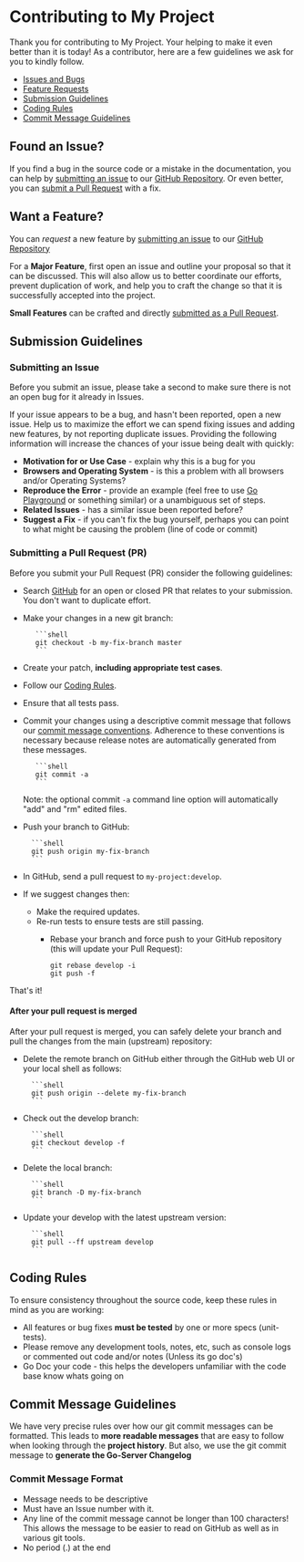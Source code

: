 # Contributing to My Project

Thank you for contributing to My Project. Your helping to make it even better than it is today! As a contributor, here are a few guidelines we ask for you to kindly follow.

 - [Issues and Bugs](#issue)
 - [Feature Requests](#feature)
 - [Submission Guidelines](#submit)
 - [Coding Rules](#rules)
 - [Commit Message Guidelines](#commit)

## <a name="issue"></a> Found an Issue?
If you find a bug in the source code or a mistake in the documentation, you can help by [submitting an issue](#submit-issue) to our [GitHub Repository][github]. Or even better, you can [submit a Pull Request](#submit-pr) with a fix.

## <a name="feature"></a> Want a Feature?
You can *request* a new feature by [submitting an issue](#submit-issue) to our [GitHub Repository][github]

For a **Major Feature**, first open an issue and outline your proposal so that it can be discussed. This will also allow us to better coordinate our efforts, prevent duplication of work, and help you to craft the change so that it is successfully accepted into the project.

**Small Features** can be crafted and directly [submitted as a Pull Request](#sumit-pr).

## <a name="submit"></a> Submission Guidelines

### <a name="submit-issue"></a> Submitting an Issue
Before you submit an issue, please take a second to make sure there is not an open bug for it already in Issues.

If your issue appears to be a bug, and hasn't been reported, open a new issue. Help us to maximize the effort we can spend fixing issues and adding new features, by not reporting duplicate issues. Providing the following information will increase the chances of your issue being dealt with quickly:

* **Motivation for or Use Case** - explain why this is a bug for you
* **Browsers and Operating System** - is this a problem with all browsers and/or Operating Systems?
* **Reproduce the Error** - provide an example (feel free to use [Go Playground][goplayground] or something similar) or a unambiguous set of steps.
* **Related Issues** - has a similar issue been reported before?
* **Suggest a Fix** - if you can't fix the bug yourself, perhaps you can point to what might be causing the problem (line of code or commit)

### <a name="submit-pr"></a> Submitting a Pull Request (PR)
Before you submit your Pull Request (PR) consider the following guidelines:

* Search [GitHub](https://github.com/byronmansfield/project-name/pulls) for an open or closed PR that relates to your submission. You don't want to duplicate effort.
* Make your changes in a new git branch:

		 ```shell
		 git checkout -b my-fix-branch master
		 ```

* Create your patch, **including appropriate test cases**.
* Follow our [Coding Rules](#rules).
* Ensure that all tests pass.
* Commit your changes using a descriptive commit message that follows our [commit message conventions](#commit). Adherence to these conventions is necessary because release notes are automatically generated from these messages.

		 ```shell
		 git commit -a
		 ```
  Note: the optional commit `-a` command line option will automatically "add"
	and "rm" edited files.

* Push your branch to GitHub:

		```shell
		git push origin my-fix-branch
		```

* In GitHub, send a pull request to `my-project:develop`.
* If we suggest changes then:
  * Make the required updates.
  * Re-run tests to ensure tests are still passing.
	* Rebase your branch and force push to your GitHub repository (this will
	update your Pull Request):

		```shell
		git rebase develop -i
		git push -f
		```

That's it!

#### After your pull request is merged

After your pull request is merged, you can safely delete your branch and pull the changes from the main (upstream) repository:

* Delete the remote branch on GitHub either through the GitHub web UI or your local shell as follows:

		```shell
		git push origin --delete my-fix-branch
		```

* Check out the develop branch:

		```shell
		git checkout develop -f
		```

* Delete the local branch:

		```shell
		git branch -D my-fix-branch
		```

* Update your develop with the latest upstream version:

		```shell
		git pull --ff upstream develop
		```

## <a name="rules"></a> Coding Rules
To ensure consistency throughout the source code, keep these rules in mind as you are working:

* All features or bug fixes **must be tested** by one or more specs (unit-tests).
* Please remove any development tools, notes, etc, such as console logs or commented out code and/or notes (Unless its go doc's)
* Go Doc your code - this helps the developers unfamiliar with the code base know whats going on

## <a name="commit"></a> Commit Message Guidelines

We have very precise rules over how our git commit messages can be formatted. This leads to **more readable messages** that are easy to follow when looking through the **project history**. But also, we use the git commit message to **generate the Go-Server Changelog**

### Commit Message Format
* Message needs to be descriptive
* Must have an Issue number with it.
* Any line of the commit message cannot be longer than 100 characters! This allows the message to be easier to read on GitHub as well as in various git tools.
* No period (.) at the end

[github]: https://github.com/byronmansfield/my-project
[goplayground]: https://play.golang.org/
